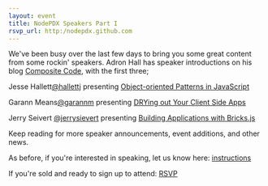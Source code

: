 ```yaml
---
layout: event
title: NodePDX Speakers Part I
rsvp_url: http:/nodepdx.github.com
---
```

We've been busy over the last few days to bring you some great content from some rockin' speakers. Adron Hall has speaker introductions on his blog [Composite Code](http://compositecode.com), with the first three;

Jesse Hallett[@hallettj](https://twitter.com/#!/hallettj) presenting [Object-oriented Patterns in JavaScript](http://wp.me/pXk7p-1gg)

Garann Means[@garannm](https://twitter.com/#!/garannm) presenting [DRYing out Your Client Side Apps](http://wp.me/pXk7p-1g2)

Jerry Seivert [@jerrysievert](https://twitter.com/#!/jerrysievert) presenting [Building Applications with Bricks.js](http://wp.me/pXk7p-1gJ)

Keep reading for more speaker announcements, event additions, and other news.

As before, if you're interested in speaking, let us know here: [instructions](https://github.com/nodepdx/nodepdx.github.com/blob/gh-pages/proposals/README.md)

If you're sold and ready to sign up to attend: [RSVP](http://lanyrd.com/2012/nodepdx/)